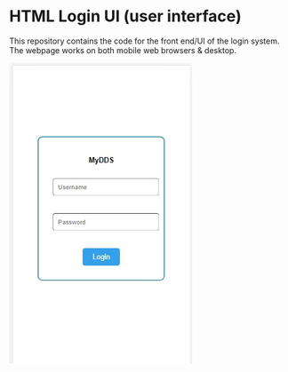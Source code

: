 # HTML Login UI (user interface)

This repository contains the code for the front end/UI of the login system.
The webpage works on both mobile web browsers & desktop.



![img](demo.jpg)
